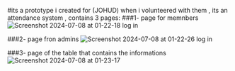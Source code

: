 #its a prototype i created for (JOHUD) when i volunteered with them , its an attendance system , contains 3 pages:
###1- page for memnbers 
![Screenshot 2024-07-08 at 01-22-18 log in](https://github.com/user-attachments/assets/6979a2db-dac4-4b24-b828-d335fd08d55b)

###2- page fron admins
![Screenshot 2024-07-08 at 01-22-26 log in](https://github.com/user-attachments/assets/7cf533da-7f82-4009-be7b-90b5715f46d5)

###3- page of the table that contains the informations
![Screenshot 2024-07-08 at 01-23-17 ](https://github.com/user-attachments/assets/f164bbd2-c684-4d3b-92ce-27529cfc51d5)
